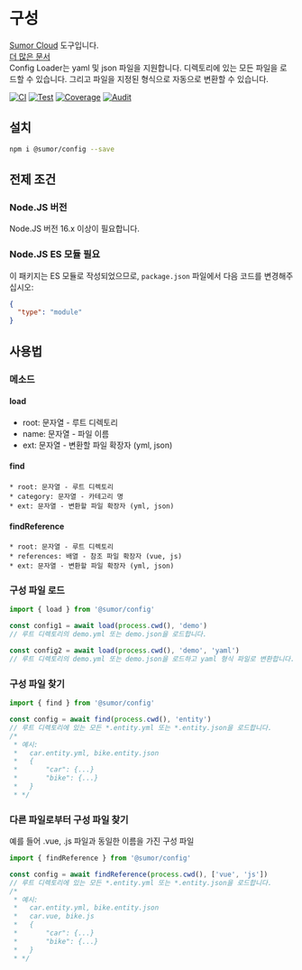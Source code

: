 # 구성

[Sumor Cloud](https://sumor.cloud) 도구입니다.  
[더 많은 문서](https://sumor.cloud)  
Config Loader는 yaml 및 json 파일을 지원합니다. 디렉토리에 있는 모든 파일을 로드할 수 있습니다.
그리고 파일을 지정된 형식으로 자동으로 변환할 수 있습니다.

[![CI](https://github.com/sumor-cloud/config/actions/workflows/ci.yml/badge.svg)](https://github.com/sumor-cloud/config/actions/workflows/ci.yml)
[![Test](https://github.com/sumor-cloud/config/actions/workflows/ut.yml/badge.svg)](https://github.com/sumor-cloud/config/actions/workflows/ut.yml)
[![Coverage](https://github.com/sumor-cloud/config/actions/workflows/coverage.yml/badge.svg)](https://github.com/sumor-cloud/config/actions/workflows/coverage.yml)
[![Audit](https://github.com/sumor-cloud/config/actions/workflows/audit.yml/badge.svg)](https://github.com/sumor-cloud/config/actions/workflows/audit.yml)

## 설치

```bash
npm i @sumor/config --save
```

## 전제 조건

### Node.JS 버전

Node.JS 버전 16.x 이상이 필요합니다.

### Node.JS ES 모듈 필요

이 패키지는 ES 모듈로 작성되었으므로,
`package.json` 파일에서 다음 코드를 변경해주십시오:

```json
{
  "type": "module"
}
```

## 사용법

### 메소드

#### load

- root: 문자열 - 루트 디렉토리
- name: 문자열 - 파일 이름
- ext: 문자열 - 변환할 파일 확장자 (yml, json)

#### find

    * root: 문자열 - 루트 디렉토리
    * category: 문자열 - 카테고리 명
    * ext: 문자열 - 변환할 파일 확장자 (yml, json)

#### findReference

    * root: 문자열 - 루트 디렉토리
    * references: 배열 - 참조 파일 확장자 (vue, js)
    * ext: 문자열 - 변환할 파일 확장자 (yml, json)

### 구성 파일 로드

```javascript
import { load } from '@sumor/config'

const config1 = await load(process.cwd(), 'demo')
// 루트 디렉토리의 demo.yml 또는 demo.json을 로드합니다.

const config2 = await load(process.cwd(), 'demo', 'yaml')
// 루트 디렉토리의 demo.yml 또는 demo.json을 로드하고 yaml 형식 파일로 변환합니다.
```

### 구성 파일 찾기

```javascript
import { find } from '@sumor/config'

const config = await find(process.cwd(), 'entity')
// 루트 디렉토리에 있는 모든 *.entity.yml 또는 *.entity.json을 로드합니다.
/*
 * 예시:
 *   car.entity.yml, bike.entity.json
 *   {
 *       "car": {...}
 *       "bike": {...}
 *   }
 * */
```

### 다른 파일로부터 구성 파일 찾기

예를 들어 .vue, .js 파일과 동일한 이름을 가진 구성 파일

```javascript
import { findReference } from '@sumor/config'

const config = await findReference(process.cwd(), ['vue', 'js'])
// 루트 디렉토리에 있는 모든 *.entity.yml 또는 *.entity.json을 로드합니다.
/*
 * 예시:
 *   car.entity.yml, bike.entity.json
 *   car.vue, bike.js
 *   {
 *       "car": {...}
 *       "bike": {...}
 *   }
 * */
```
